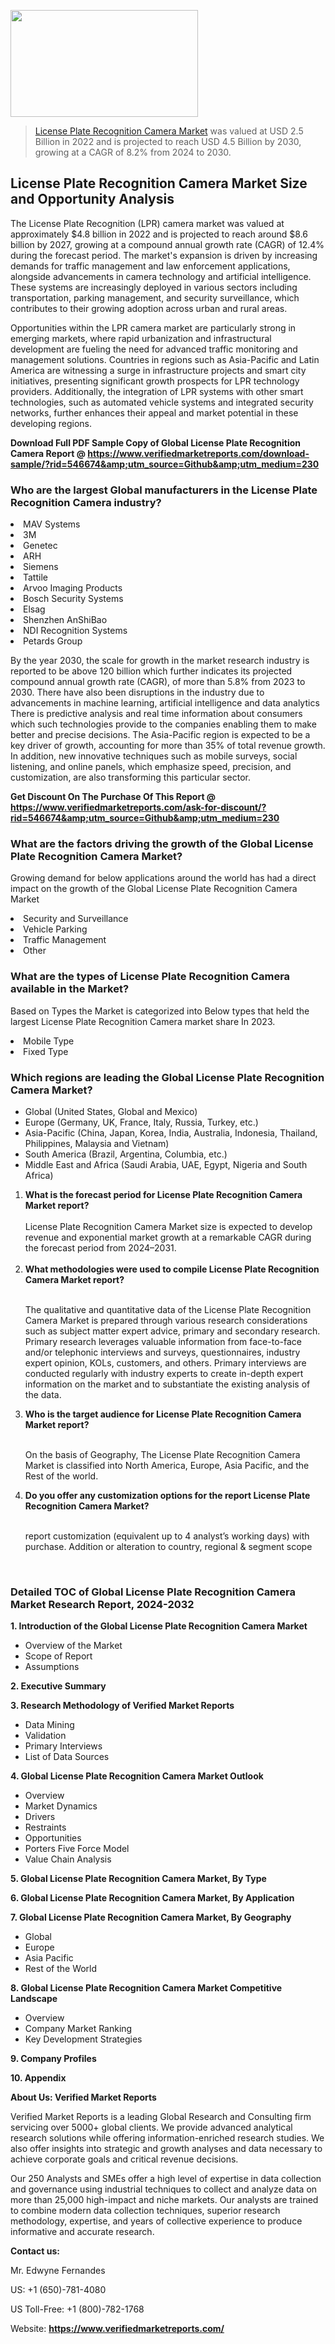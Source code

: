 <img src="https://ffe5etoiles.com/wp-content/uploads/2024/12/MST1-300x171.png" alt="" width="300" height="171" class="alignnone size-medium wp-image-20088" /><blockquote><p><p><a href="https://www.verifiedmarketreports.com/download-sample/?rid=546674&utm_source=Github&utm_medium=230" target="_blank">License Plate Recognition Camera Market</a> was valued at USD 2.5 Billion in 2022 and is projected to reach USD 4.5 Billion by 2030, growing at a CAGR of 8.2% from 2024 to 2030.</p></blockquote><p><h2>License Plate Recognition Camera Market Size and Opportunity Analysis</h2><p>The License Plate Recognition (LPR) camera market was valued at approximately $4.8 billion in 2022 and is projected to reach around $8.6 billion by 2027, growing at a compound annual growth rate (CAGR) of 12.4% during the forecast period. The market's expansion is driven by increasing demands for traffic management and law enforcement applications, alongside advancements in camera technology and artificial intelligence. These systems are increasingly deployed in various sectors including transportation, parking management, and security surveillance, which contributes to their growing adoption across urban and rural areas.</p><p>Opportunities within the LPR camera market are particularly strong in emerging markets, where rapid urbanization and infrastructural development are fueling the need for advanced traffic monitoring and management solutions. Countries in regions such as Asia-Pacific and Latin America are witnessing a surge in infrastructure projects and smart city initiatives, presenting significant growth prospects for LPR technology providers. Additionally, the integration of LPR systems with other smart technologies, such as automated vehicle systems and integrated security networks, further enhances their appeal and market potential in these developing regions.</p></p><p class=""><strong>Download Full PDF Sample Copy of Global License Plate Recognition Camera Report @ <a href="https://www.verifiedmarketreports.com/download-sample/?rid=546674&amp;utm_source=Github&amp;utm_medium=230" target="_blank">https://www.verifiedmarketreports.com/download-sample/?rid=546674&amp;utm_source=Github&amp;utm_medium=230</a></strong></p><h3 id="" class="">Who are the largest Global manufacturers in the License Plate Recognition Camera industry?</h3><p><li>MAV Systems</li><li> 3M</li><li> Genetec</li><li> ARH</li><li> Siemens</li><li> Tattile</li><li> Arvoo Imaging Products</li><li> Bosch Security Systems</li><li> Elsag</li><li> Shenzhen AnShiBao</li><li> NDI Recognition Systems</li><li> Petards Group</li></p><div class=""><div class="" dir="" data-message-author-role="" data-message-id="" data-message-model-slug=""><div class=""><div class=""><div class=""><div class="" dir="" data-message-author-role="" data-message-id="" data-message-model-slug=""><div class=""><div class=""><p>By the year 2030, the scale for growth in the market research industry is reported to be above 120 billion which further indicates its projected compound annual growth rate (CAGR), of more than 5.8% from 2023 to 2030. There have also been disruptions in the industry due to advancements in machine learning, artificial intelligence and data analytics There is predictive analysis and real time information about consumers which such technologies provide to the companies enabling them to make better and precise decisions. The Asia-Pacific region is expected to be a key driver of growth, accounting for more than 35% of total revenue growth. In addition, new innovative techniques such as mobile surveys, social listening, and online panels, which emphasize speed, precision, and customization, are also transforming this particular sector.</p><p><strong>Get Discount On The Purchase Of This Report @&nbsp; <a href="https://www.verifiedmarketreports.com/ask-for-discount/?rid=546674&amp;utm_source=Github&amp;utm_medium=230" target="_blank">https://www.verifiedmarketreports.com/ask-for-discount/?rid=546674&amp;utm_source=Github&amp;utm_medium=230</a></strong></p></div></div></div></div></div></div></div></div><h3 id="" class="">What are the factors driving the growth of the Global License Plate Recognition Camera Market?</h3><p id="" class="">Growing demand for below applications around the world has had a direct impact on the growth of the Global License Plate Recognition Camera Market</p><p id="" class=""><li>Security and Surveillance</li><li> Vehicle Parking</li><li> Traffic Management</li><li> Other</li></p><h3 id="" class="">What are the types of License Plate Recognition Camera available in the Market?</h3><p id="" class="">Based on Types the Market is categorized into Below types that held the largest License Plate Recognition Camera market share In 2023.</p><p id="" class=""><li>Mobile Type</li><li> Fixed Type</li></p><h3 id="" class="">Which regions are leading the Global License Plate Recognition Camera Market?</h3><ul><li>Global (United States, Global and Mexico)</li><li>Europe (Germany, UK, France, Italy, Russia, Turkey, etc.)</li><li>Asia-Pacific (China, Japan, Korea, India, Australia, Indonesia, Thailand, Philippines, Malaysia and Vietnam)</li><li>South America (Brazil, Argentina, Columbia, etc.)</li><li>Middle East and Africa (Saudi Arabia, UAE, Egypt, Nigeria and South Africa)</li></ul><p><ol><li><strong>What is the forecast period for License Plate Recognition Camera Market report?<br /></strong><br /><span data-sheets-root="1" data-sheets-value="{&quot;1&quot;:2,&quot;2&quot;:&quot;XXXX size is expected to develop revenue and exponential market growth at a remarkable CAGR during the forecast period from 2024&ndash;2030.&quot;}" data-sheets-userformat="{&quot;2&quot;:12674,&quot;4&quot;:{&quot;1&quot;:2,&quot;2&quot;:16776960},&quot;10&quot;:2,&quot;11&quot;:0,&quot;15&quot;:&quot;Arial&quot;,&quot;16&quot;:12}">License Plate Recognition Camera Market size is expected to develop revenue and exponential market growth at a remarkable CAGR during the forecast period from 2024&ndash;2031.</span><br /><br /></li><li><strong>What methodologies were used to compile License Plate Recognition Camera Market report?<br /><br /></strong><p>The qualitative and quantitative data of the&nbsp;License Plate Recognition Camera Market is prepared through various research considerations such as subject matter expert advice, primary and secondary research. Primary research leverages valuable information from face-to-face and/or telephonic interviews and surveys, questionnaires, industry expert opinion, KOLs, customers, and others. Primary interviews are conducted regularly with industry experts to create in-depth expert information on the market and to substantiate the existing analysis of the data.&nbsp;</p></li><li><strong>Who is the target audience for License Plate Recognition Camera Market report?<br /><br /></strong><p>On the basis of Geography, The&nbsp;License Plate Recognition Camera Market is classified into North America, Europe, Asia Pacific, and the Rest of the world.</p></li><li><strong>Do you offer any customization options for the report License Plate Recognition Camera Market?<br /><br /></strong><p>report customization (equivalent up to 4 analyst&rsquo;s working days) with purchase. Addition or alteration to country, regional &amp; segment scope</p><p>&nbsp;</p></li></ol></p><h3 id="" class="">Detailed TOC of Global License Plate Recognition Camera Market Research Report, 2024-2032</h3><p id="" class=""><strong>1. Introduction of the Global License Plate Recognition Camera Market</strong></p><ul><li>Overview of the Market</li><li>Scope of Report</li><li>Assumptions</li></ul><p id="" class=""><strong>2. Executive Summary</strong></p><p id="" class=""><strong>3. Research Methodology of&nbsp;Verified Market Reports</strong></p><ul><li>Data Mining</li><li>Validation</li><li>Primary Interviews</li><li>List of Data Sources</li></ul><p id="" class=""><strong>4. Global License Plate Recognition Camera Market Outlook</strong></p><ul><li>Overview</li><li>Market Dynamics</li><li>Drivers</li><li>Restraints</li><li>Opportunities</li><li>Porters Five Force Model</li><li>Value Chain Analysis</li></ul><p id="" class=""><strong>5. Global License Plate Recognition Camera Market, By&nbsp;Type</strong></p><p id="" class=""><strong>6. Global License Plate Recognition Camera Market, By Application</strong></p><p id="" class=""><strong>7. Global License Plate Recognition Camera Market, By Geography</strong></p><ul><li>Global</li><li>Europe</li><li>Asia Pacific</li><li>Rest of the World</li></ul><p id="" class=""><strong>8. Global License Plate Recognition Camera Market Competitive Landscape</strong></p><ul><li>Overview</li><li>Company Market Ranking</li><li>Key Development Strategies</li></ul><p id="" class=""><strong>9. Company Profiles</strong></p><p id="" class=""><strong>10. Appendix</strong></p><p id="" class=""><strong>About Us: Verified Market Reports</strong></p><p id="" class="">Verified Market Reports is a leading Global Research and Consulting firm servicing over 5000+ global clients. We provide advanced analytical research solutions while offering information-enriched research studies. We also offer insights into strategic and growth analyses and data necessary to achieve corporate goals and critical revenue decisions.</p><p id="" class="">Our 250 Analysts and SMEs offer a high level of expertise in data collection and governance using industrial techniques to collect and analyze data on more than 25,000 high-impact and niche markets. Our analysts are trained to combine modern data collection techniques, superior research methodology, expertise, and years of collective experience to produce informative and accurate research.</p><p id="" class=""><strong>Contact us:</strong></p><p id="" class="">Mr. Edwyne Fernandes</p><p id="" class="">US: +1 (650)-781-4080</p><p id="" class="">US Toll-Free: +1 (800)-782-1768</p><p id="" class="">Website: <a target="" data-test-app-aware-link=""><strong>https://www.verifiedmarketreports.com/</strong></a></p>
